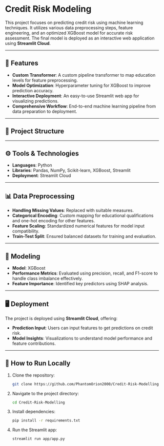 # Credit Risk Modeling

This project focuses on predicting credit risk using machine learning techniques. It utilizes various data preprocessing steps, feature engineering, and an optimized XGBoost model for accurate risk assessment. The final model is deployed as an interactive web application using **Streamlit Cloud**.

---

## 🚀 Features
- **Custom Transformer**: A custom pipeline transformer to map education levels for feature preprocessing.
- **Model Optimization**: Hyperparameter tuning for XGBoost to improve prediction accuracy.
- **Interactive Deployment**: An easy-to-use Streamlit web app for visualizing predictions.
- **Comprehensive Workflow**: End-to-end machine learning pipeline from data preparation to deployment.

---

## 📂 Project Structure


---

## ⚙️ Tools & Technologies
- **Languages**: Python
- **Libraries**: Pandas, NumPy, Scikit-learn, XGBoost, Streamlit
- **Deployment**: Streamlit Cloud

---

## 📊 Data Preprocessing
- **Handling Missing Values**: Replaced with suitable measures.
- **Categorical Encoding**: Custom mapping for educational qualifications and one-hot encoding for other features.
- **Feature Scaling**: Standardized numerical features for model input compatibility.
- **Train-Test Split**: Ensured balanced datasets for training and evaluation.

---

## 🧠 Modeling
- **Model**: XGBoost
- **Performance Metrics**: Evaluated using precision, recall, and F1-score to handle class imbalance effectively.
- **Feature Importance**: Identified key predictors using SHAP analysis.

---

## 🖥️ Deployment
The project is deployed using **Streamlit Cloud**, offering:
- **Prediction Input**: Users can input features to get predictions on credit risk.
- **Model Insights**: Visualizations to understand model performance and feature contributions.

---

## 📝 How to Run Locally
1. Clone the repository:
   ```bash
   git clone https://github.com/PhantomOrion2000/Credit-Risk-Modelling.git
2. Navigate to the project directory:
   ```bash
   cd Credit-Risk-Modelling
3. Install dependencies:
   ```bash
   pip install -r requirements.txt
4. Run the Streamlit app:
   ```bash
   streamlit run app/app.py
